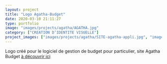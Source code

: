 ```yaml
---
layout: project
title: "Logo Agatha-Budget"
date: 2020-03-10 21:11:27
type: portfolio
image: "images/projects/agatha/AGATHA.jpg"
category: ["CREATION D’IDENTITE VISUELLE"]
project_images: ["images/projects/agatha/SITE-agatha-appli.jpg", "images/projects//agatha/SITE-logo-agatha-couleurs.jpg", "images/projects//agatha/SITE-office-agatha.jpg", "images/projects//agatha/SITE-papier-agatha.jpg", "images/projects//agatha/SITE-papier-agatha-sans.jpg"]
---
```


Logo créé pour le logiciel de gestion de budget pour particulier, site Agatha Budget <a href="http://agatha-budget.fr/">à découvrir ici </a>